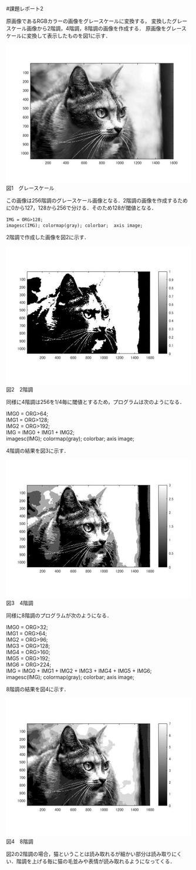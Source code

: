 #課題レポート2

原画像であるRGBカラーの画像をグレースケールに変換する，
変換したグレースケール画像から2階調，4階調，8階調の画像を作成する．
原画像をグレースケールに変換して表示したものを図1に示す．

![グレースケール](https://github.com/natorinep/my_image_processing/blob/master/image/2_1.jpg)  
図1　グレースケール

この画像は256階調のグレースケール画像となる．2階調の画像を作成するために0から127，128から256で分ける．そのため128が閾値となる．

    IMG = ORG>128;  
    imagesc(IMG); colormap(gray); colorbar;  axis image;

2階調で作成した画像を図2に示す．

![2階調](https://github.com/natorinep/my_image_processing/blob/master/image/2_2.jpg)  
図2　2階調

同様に4階調は256を1/4毎に閾値とするため，プログラムは次のようになる．

IMG0 = ORG>64;  
IMG1 = ORG>128;  
IMG2 = ORG>192;  
IMG = IMG0 + IMG1 + IMG2;  
imagesc(IMG); colormap(gray); colorbar;  axis image;  

4階調の結果を図3に示す．

![4階調](https://github.com/natorinep/my_image_processing/blob/master/image/2_3.jpg)  
図3　4階調

同様に8階調のプログラムが次のようになる．

IMG0 = ORG>32;  
IMG1 = ORG>64;  
IMG2 = ORG>96;  
IMG3 = ORG>128;  
IMG4 = ORG>160;  
IMG5 = ORG>192;  
IMG6 = ORG>224;  
IMG = IMG0 + IMG1 + IMG2 + IMG3 + IMG4 + IMG5 + IMG6;  
imagesc(IMG); colormap(gray); colorbar;  axis image;  

8階調の結果を図4に示す．

![8階調](https://github.com/natorinep/my_image_processing/blob/master/image/2_4.jpg)  
図4　8階調

図2の2階調の場合，猫ということは読み取れるが細かい部分は読み取りにくい．階調を上げる毎に猫の毛並みや表情が読み取れるようになってくる．

